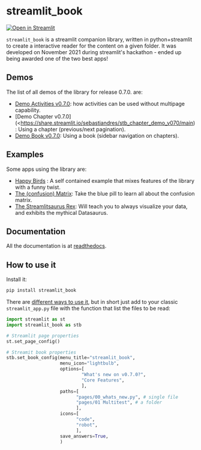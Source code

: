 # streamlit_book

[![Open in Streamlit][share_badge]][share_link]

`streamlit_book` is a streamlit companion library, written in python+streamlit to create a interactive reader for the content on a given folder. It was developed on November 2021 during streamlit's hackathon - ended up being awarded one of the two best apps!

## Demos

The list of all demos of the library for release 0.7.0. are:

* [Demo Activities v0.7.0](https://share.streamlit.io/sebastiandres/stb_activities_demo_v070/main): how activities can be used without multipage capability.
* [Demo Chapter v0.7.0](<https://share.streamlit.io/sebastiandres/stb_chapter_demo_v070/main): Using a chapter (previous/next pagination).
* [Demo Book v0.7.0](https://share.streamlit.io/sebastiandres/stb_book_demo_v070/main): Using a book (sidebar navigation on chapters).

## Examples 

Some apps using the library are:

* [Happy Birds](https://share.streamlit.io/sebastiandres/streamlit_happy_birds/main/happy_birds.py) : A self contained example that mixes features of the library with a funny twist.
* [The (confusion) Matrix](https://share.streamlit.io/sebastiandres/ml-edu-1-confusion-matrix/main): Take the blue pill to learn all about the confusion matrix.
* [The Streamlitsaurus Rex](https://share.streamlit.io/sebastiandres/streamlit_datasaurus/main/app.py): Will teach you to always visualize your data, and exhibits the mythical Datasaurus.

## Documentation

All the documentation is at [readthedocs](https://streamlit_book.readthedocs.io/).

## How to use it

Install it:

```bash
pip install streamlit_book
```

There are [different ways to use it](https://streamlit-book.readthedocs.io/en/latest/config.html), but in short just add to your classic `streamlit_app.py` file with the function that list the files to be read:

```python
import streamlit as st
import streamlit_book as stb

# Streamlit page properties
st.set_page_config()

# Streamit book properties
stb.set_book_config(menu_title="streamlit_book",
                    menu_icon="lightbulb",
                    options=[
                            "What's new on v0.7.0?",
                            "Core Features",
                            ],
                    paths=[
                          "pages/00_whats_new.py", # single file
                          "pages/01 Multitest", # a folder
                          ],
                    icons=[
                          "code",
                          "robot",
                          ],
                    save_answers=True,
                    )
```

[share_badge]: https://static.streamlit.io/badges/streamlit_badge_black_white.svg
[share_link]: https://share.streamlit.io/sebastiandres/stb_book_demo_v070/main